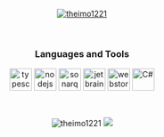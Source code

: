 <p align="center">
  <a href="https://github.com/ryo-ma/github-profile-trophy"><img src="https://github-profile-trophy.vercel.app/?username=theimo1221" alt="theimo1221"/></a> 
</p>
<br>
<h3 align="center">Languages and Tools</h3>
<p align="center"> 
  <img src="https://cdn.worldvectorlogo.com/logos/typescript-2.svg" alt="typescript" width="40" height="40"/>
  <img src="https://cdn.worldvectorlogo.com/logos/nodejs-icon.svg" alt="nodejs" width="40" height="40"/>
  <img src="https://cdn.worldvectorlogo.com/logos/sonarqube.svg" alt="sonarqube" width="40" height="40"/>
  <img src="https://cdn.worldvectorlogo.com/logos/jetbrains-1.svg" alt="jetbrains" width="40" height="40"/>
  <img src="https://cdn.worldvectorlogo.com/logos/webstorm-icon.svg" alt="webstorm" width="40" height="40"/>
  <img src="https://cdn.worldvectorlogo.com/logos/c--4.svg" alt="C#" width="40" height="40"/>
</p>
<br>
<p align="center">
  <img src="https://github-readme-stats.vercel.app/api?username=theimo1221&show_icons=true&locale=de" alt="theimo1221" />
  <img src="https://github-readme-stats.vercel.app/api/top-langs/?username=theimo1221&layout=compact" />
</p>
<!--
**theimo1221/theimo1221** is a ✨ _special_ ✨ repository because its `README.md` (this file) appears on your GitHub profile.

Here are some ideas to get you started:

- 🔭 I’m currently working on ...
- 🌱 I’m currently learning ...
- 👯 I’m looking to collaborate on ...
- 🤔 I’m looking for help with ...
- 💬 Ask me about ...
- 📫 How to reach me: ...
- 😄 Pronouns: ...
- ⚡ Fun fact: ...
-->
